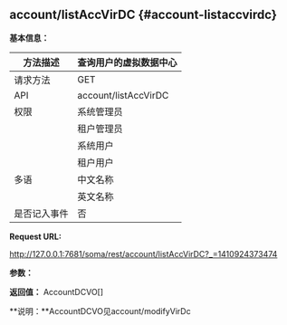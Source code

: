 ## account/listAccVirDC {#account-listaccvirdc}

**基本信息：**

| 方法描述 | 查询用户的虚拟数据中心 |
| --- | --- |
| 请求方法 | GET |
| API | account/listAccVirDC |
| 权限 | 系统管理员 | 是 |
|  | 租户管理员 | 是 |
|  | 系统用户 | 是 |
|  | 租户用户 | 是 |
| 多语 | 中文名称 | 查询用户的虚拟数据中心 |
|  | 英文名称 | **Query the vm data center of the tenant** |
| 是否记入事件 | 否 |

**Request URL:**

http://127.0.0.1:7681/soma/rest/account/listAccVirDC?_=1410924373474

**参数：**

**返回值：** AccountDCVO[]

**说明：**AccountDCVO见account/modifyVirDc
